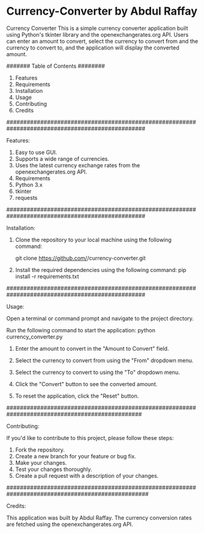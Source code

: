 
# Currency-Converter by Abdul Raffay
Currency Converter
This is a simple currency converter application built using Python's tkinter library and the openexchangerates.org API. Users can enter an amount to convert, select the currency to convert from and the currency to convert to, and the application will display the converted amount.


####### Table of Contents ########
1. Features
2. Requirements
3. Installation
4. Usage
5. Contributing
6. Credits

#################################################################################################

Features:

1. Easy to use GUI.
2. Supports a wide range of currencies.
3. Uses the latest currency exchange rates from the openexchangerates.org API.
4. Requirements
5. Python 3.x
6. tkinter
7. requests

#################################################################################################

Installation:

1. Clone the repository to your local machine using the following command:

      git clone https://github.com/<your-github-username>/currency-converter.git
  
2. Install the required dependencies using the following command:
      pip install -r requirements.txt
  
#################################################################################################
  
Usage:
  
Open a terminal or command prompt and navigate to the project directory.

Run the following command to start the application:
python currency_converter.py
  
1. Enter the amount to convert in the "Amount to Convert" field.

2. Select the currency to convert from using the "From" dropdown menu.

3. Select the currency to convert to using the "To" dropdown menu.

4. Click the "Convert" button to see the converted amount.

5. To reset the application, click the "Reset" button.

 ################################################################################################ 
      
Contributing:
  
If you'd like to contribute to this project, please follow these steps:

1. Fork the repository.
2. Create a new branch for your feature or bug fix.
3. Make your changes.
4. Test your changes thoroughly.
5. Create a pull request with a description of your changes.
  
##################################################################################################  
      
Credits:
  
This application was built by Abdul Raffay. The currency conversion rates are fetched using the openexchangerates.org API.
 
